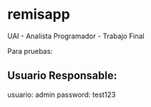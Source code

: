 # remisapp
UAI - Analista Programador - Trabajo Final

Para pruebas:

Usuario Responsable:
---------------------
usuario: admin
password: test123